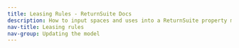 ```yaml
---
title: Leasing Rules - ReturnSuite Docs
description: How to input spaces and uses into a ReturnSuite property model.
nav-title: Leasing rules
nav-group: Updating the model
---
```

